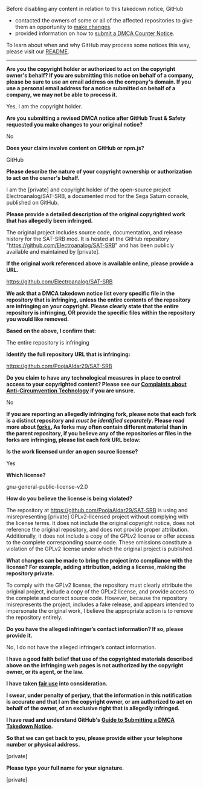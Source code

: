 Before disabling any content in relation to this takedown notice, GitHub
- contacted the owners of some or all of the affected repositories to give them an opportunity to [make changes](https://docs.github.com/en/github/site-policy/dmca-takedown-policy#a-how-does-this-actually-work).
- provided information on how to [submit a DMCA Counter Notice](https://docs.github.com/en/articles/guide-to-submitting-a-dmca-counter-notice).

To learn about when and why GitHub may process some notices this way, please visit our [README](https://github.com/github/dmca/blob/master/README.md#anatomy-of-a-takedown-notice).

---

**Are you the copyright holder or authorized to act on the copyright owner's behalf? If you are submitting this notice on behalf of a company, please be sure to use an email address on the company's domain. If you use a personal email address for a notice submitted on behalf of a company, we may not be able to process it.**

Yes, I am the copyright holder.

**Are you submitting a revised DMCA notice after GitHub Trust & Safety requested you make changes to your original notice?**

No

**Does your claim involve content on GitHub or npm.js?**

GitHub

**Please describe the nature of your copyright ownership or authorization to act on the owner's behalf.**

I am the [private] and copyright holder of the open-source project Electroanalog/SAT-SRB, a documented mod for the Sega Saturn console, published on GitHub.

**Please provide a detailed description of the original copyrighted work that has allegedly been infringed.**

The original project includes source code, documentation, and release history for the SAT-SRB mod. It is hosted at the GitHub repository "https://github.com/Electroanalog/SAT-SRB" and has been publicly available and maintained by [private].

**If the original work referenced above is available online, please provide a URL.**

https://github.com/Electroanalog/SAT-SRB

**We ask that a DMCA takedown notice list every specific file in the repository that is infringing, unless the entire contents of the repository are infringing on your copyright. Please clearly state that the entire repository is infringing, OR provide the specific files within the repository you would like removed.**

**Based on the above, I confirm that:**

The entire repository is infringing

**Identify the full repository URL that is infringing:**

https://github.com/PoojaAldar29/SAT-SRB

**Do you claim to have any technological measures in place to control access to your copyrighted content? Please see our <a href="https://docs.github.com/articles/guide-to-submitting-a-dmca-takedown-notice#complaints-about-anti-circumvention-technology">Complaints about Anti-Circumvention Technology</a> if you are unsure.**

No

**If you are reporting an allegedly infringing fork, please note that each fork is a distinct repository and <i>must be identified separately</i>. Please read more about <a href="https://docs.github.com/articles/dmca-takedown-policy#b-what-about-forks-or-whats-a-fork">forks.</a> As forks may often contain different material than in the parent repository, if you believe any of the repositories or files in the forks are infringing, please list each fork URL below:**

**Is the work licensed under an open source license?**

Yes

**Which license?**

gnu-general-public-license-v2.0

**How do you believe the license is being violated?**

The repository at https://github.com/PoojaAldar29/SAT-SRB is using and misrepresenting [private] GPLv2-licensed project without complying with the license terms. It does not include the original copyright notice, does not reference the original repository, and does not provide proper attribution. Additionally, it does not include a copy of the GPLv2 license or offer access to the complete corresponding source code. These omissions constitute a violation of the GPLv2 license under which the original project is published.

**What changes can be made to bring the project into compliance with the license? For example, adding attribution, adding a license, making the repository private.**

To comply with the GPLv2 license, the repository must clearly attribute the original project, include a copy of the GPLv2 license, and provide access to the complete and correct source code. However, because the repository misrepresents the project, includes a fake release, and appears intended to impersonate the original work, I believe the appropriate action is to remove the repository entirely.

**Do you have the alleged infringer’s contact information? If so, please provide it.**

No, I do not have the alleged infringer’s contact information.

**I have a good faith belief that use of the copyrighted materials described above on the infringing web pages is not authorized by the copyright owner, or its agent, or the law.**

**I have taken <a href="https://www.lumendatabase.org/topics/22">fair use</a> into consideration.**

**I swear, under penalty of perjury, that the information in this notification is accurate and that I am the copyright owner, or am authorized to act on behalf of the owner, of an exclusive right that is allegedly infringed.**

**I have read and understand GitHub's <a href="https://docs.github.com/articles/guide-to-submitting-a-dmca-takedown-notice/">Guide to Submitting a DMCA Takedown Notice</a>.**

**So that we can get back to you, please provide either your telephone number or physical address.**

[private]

**Please type your full name for your signature.**

[private]
